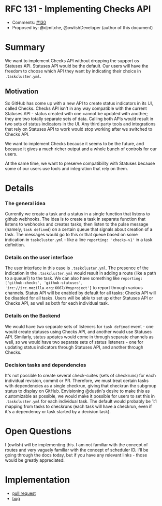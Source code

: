 # RFC 131 - Implementing Checks API
* Comments: [#130](https://api.github.com/repos/taskcluster/taskcluster-rfcs/issues/130)
* Proposed by: @djmitche, @owlishDeveloper (author of this document)

# Summary

We want to implement Checks API without dropping the support os Statuses API. Statuses API would be the default. Our users
will have the freedom to choose which API they want by indicating their choice in `.taskcluster.yml`.

## Motivation

So GitHub has come up with a new API to create status indicators in its UI, called Checks.
Checks API isn't in any way compatible with the current Statuses API - status created with one cannot be updated with another;
they are two totally separate sets of data. Calling both APIs would result in two sets of status indicators in the UI.
Any third party tools and integrations that rely on Statuses API to work would stop working after we switched to Checks API.

We want to implement Checks because it seems to be the future, and because it gives a much richer output and a whole bunch 
of controls for our users.

At the same time, we want to preserve compatibility with Statuses because some of our users use tools and integration that 
rely on them.

# Details

### The general idea
Currently we create a task and a status in a single function that listens
to github webhooks. The idea is to create a task in separate function that listens to webhooks and creates tasks;
then listen to the pulse message (namely, `task defined`) on a certain queue that signals about creation of a task.
The messages would go to this or that queue based on some indication in `taskcluster.yml` - like a line `reporting: 'checks-v1'`
in a task definition.

### Details on the user interface
The user interface in this case is `.taskcluster.yml`. The presence of the indication in the `.taskcluster.yml` would 
result in adding a route (like a path to a queue?) to the task.
We can also have something like `reporting: ['github-checks', 'github-statuses', 'irc://irc.mozilla.org:6667/#myproject']`
to report through various channels. Status API will be enabled by default for all tasks; Checks API will be disabled
for all tasks. Users will be able to set up either Statuses API or Checks API, as well as both for each individual task.

### Details on the Backend
We would have two separate sets of listeners for `task defined` event - one would create statuses using Checks API, and another 
would use Statuses API. Similarly, status updates would come in through separate channels as well, so we would have two 
separate sets of status listeners - one for updating status indicators through Statuses API, and another through Checks.

### Decision tasks and dependencies
It's not possible to create several check-suites (sets of checkruns) for each individual revision, commit or PR. Therefore,
we must treat certain tasks with dependencies as a single checkrun, giving that checkrun the subgroup status to display
on GitHub. Envisioning @dustin's desire to make this as customizable as possible, we would make it possible for users
to set this in `.taskcluster.yml` for each individual task. The default would probably be 1:1 mapping from tasks to
checkruns (each task will have a checkrun, even if it's a dependency or task started by a decision task).

# Open Questions

I (owlish) will be implementing this. I am not familiar with the concept of routes and very vaguely familiar with the concept
of scheduler ID. I'll be going through the docs today, but if you have any relevant links - those would be greatly appreciated.

# Implementation

* [pull request](https://github.com/taskcluster/taskcluster-github/pull/278)
* [bug](https://bugzilla.mozilla.org/show_bug.cgi?id=1459645)
